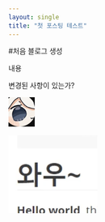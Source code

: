 ```yaml
---
layout: single
title: "첫 포스팅 테스트"
---
```


#처음 블로그 생성

내용

변경된 사항이 있는가?

![](../images/2022-11-22-23-21-15.png)

![](../images/2022-11-23-11-28-58.png)